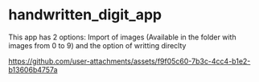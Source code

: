 # handwritten_digit_app

This app has 2 options: Import of images (Available in the folder with images from 0 to 9) and the option of writting direclty

https://github.com/user-attachments/assets/f9f05c60-7b3c-4cc4-b1e2-b13606b4757a


